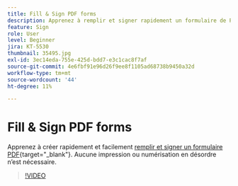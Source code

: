 ```yaml
---
title: Fill & Sign PDF forms
description: Apprenez à remplir et signer rapidement un formulaire de PDF
feature: Sign
role: User
level: Beginner
jira: KT-5530
thumbnail: 35495.jpg
exl-id: 3ec14eda-755e-425d-bdd7-e3c1cac8f7af
source-git-commit: 4e6fbf91e96d26f9ee8f1105ad68738b9450a32d
workflow-type: tm+mt
source-wordcount: '44'
ht-degree: 11%

---
```


# Fill &amp; Sign PDF forms

Apprenez à créer rapidement et facilement [remplir et signer un formulaire PDF](https://www.adobe.com/fr/acrobat/online/sign-pdf.html){target="_blank"}. Aucune impression ou numérisation en désordre n’est nécessaire.

>[!VIDEO](https://video.tv.adobe.com/v/35495?quality=12&learn=on&hidetitle=true)
